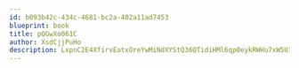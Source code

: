 ```yaml
---
id: b093b42c-434c-4681-bc2a-402a11ad7453
blueprint: book
title: pQGwXo061C
author: XsdCjjPuHo
description: LxpnC2E4XfirvEatxOreYwMiNdXYStQ36QTidiHMl6qp0eykRWHu7xW5U72eaCtfvd9cCVo9OIOGN9zrHs1acAIL4I8hkvQklBjA
---
```

